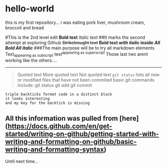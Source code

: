 # hello-world
this is my first repository... i was eating pork liver, mushroom cream, broccoli and bread

#This is the 2nd level edit
**Bold text**
*Italic text*
##It marks the second attempt at exploring Github
~~Striketrought text~~
**Bold text _with italic_ inside**
***All Bold All italic***
###The main purpose will be to try all markdown elements 
Text<sub>appearing as subscript</sub>
text<sup>appearing as superscript</sup>
Those last two arent working like the others....


---------------------------------------------------------------------------------------------------
>Quoted text
>More quoted text
Not quoted text
`git status` lists all new or modified files that have not been commited
basic git commands include:
git status 
git add
git commit
```
triple backticks format code in a distinct block
it looks interesting 
and my key for the backtick is missing
``` 
All this information was pulled from [here] (https://docs.github.com/en/get-started/writing-on-github/getting-started-with-writing-and-formatting-on-github/basic-writing-and-formatting-syntax)
-------------------------------------------------------------------------------------------------------
Until next time...


